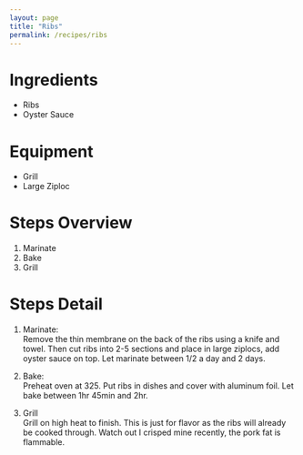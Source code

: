 ```yaml
---
layout: page
title: "Ribs"
permalink: /recipes/ribs
---
```


# Ingredients
- Ribs
- Oyster Sauce

# Equipment
- Grill
- Large Ziploc

# Steps Overview
1. Marinate
2. Bake
3. Grill

# Steps Detail
1. Marinate: \
Remove the thin membrane on the back of the ribs using a knife and towel. Then cut ribs into 2-5 sections and place in large ziplocs, add oyster sauce on top. Let marinate between 1/2 a day and 2 days.

2. Bake: \
Preheat oven at 325.
Put ribs in dishes and cover with aluminum foil.
Let bake between 1hr 45min and 2hr.

3. Grill \
Grill on high heat to finish. This is just for flavor as the ribs will already be cooked through. Watch out I crisped mine recently, the pork fat is flammable.
